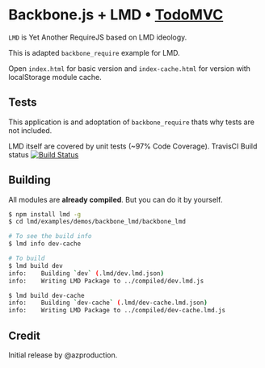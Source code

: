 # Backbone.js + LMD • [TodoMVC](http://todomvc.com)

`LMD` is Yet Another RequireJS based on LMD ideology.

This is adapted `backbone_require` example for LMD.

Open `index.html` for basic version and `index-cache.html` for version with localStorage module cache.

## Tests

This application is and adoptation of `backbone_require` thats why tests are not included.

LMD itself are covered by unit tests (~97% Code Coverage). TravisCI Build status [![Build Status](https://secure.travis-ci.org/azproduction/lmd.png?branch=master)](http://travis-ci.org/azproduction/lmd)

## Building

All modules are **already compiled**. But you can do it by yourself.

```bash
$ npm install lmd -g
$ cd lmd/examples/demos/backbone_lmd/backbone_lmd

# To see the build info
$ lmd info dev-cache

# To build
$ lmd build dev
info:    Building `dev` (.lmd/dev.lmd.json)
info:    Writing LMD Package to ../compiled/dev.lmd.js

$ lmd build dev-cache
info:    Building `dev-cache` (.lmd/dev-cache.lmd.json)
info:    Writing LMD Package to ../compiled/dev-cache.lmd.js
```

## Credit

Initial release by @azproduction.
